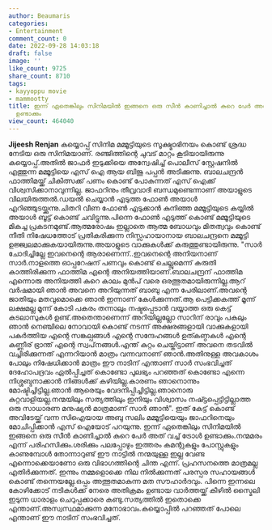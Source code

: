 ```yaml
---
author: Beaumaris
categories:
- Entertainment
comment_count: 0
date: 2022-09-28 14:03:18
draft: false
image: ''
like_count: 9725
share_count: 8710
tags:
- kayyoppu movie
- mammootty
title: ഇന്ന് ഏതെങ്കിലും സിനിമയിൽ ഇങ്ങനെ ഒരു സീൻ കാണിച്ചാൽ കുറെ പേർ അത് വച്ച് ട്രോൾ
  ഉണ്ടാക്കും
view_count: 464040
---
```


**Jijeesh Renjan** കയ്യൊപ്പ് സിനിമ മമ്മൂട്ടിയുടെ സൂക്ഷ്മാഭിനയം കൊണ്ട് ശ്രദ്ധ നേടിയ ഒരു സിനിമയാണ്. രഞ്ജിത്തിന്റെ ചുവട് മാറ്റം കൂടിയായിരുന്നു കയ്യൊപ്പ്.അതിൽ ജാഫർ ഇടുക്കിയെ അന്വേഷിച്ച് പൊലീസ് സ്റ്റേഷനിൽ എത്തുന്ന മമ്മൂട്ടിയെ എസ് ഐ ആയ ബിജു പപ്പൻ അടിക്കുന്നു. ബാലചന്ദ്രൻ ഫാത്തിമയ്ക്ക് ചികിത്സക്ക് പണം കൊണ്ട് പോകുന്നത് എസ് ഐക്ക് വിശ്വസിക്കാനാവുന്നില്ല. ജാഫറിനും തീവ്രവാദി ബന്ധമുണ്ടെന്നാണ് അയാളുടെ വിലയിരുത്തൽ.ഡയൽ ചെയ്യാൻ എടുത്ത ഫോൺ അയാൾ എറിഞ്ഞുടയ്ക്കുന്നു.ചിതറി വീണ ഫോൺ എടുക്കാൻ കുനിഞ്ഞ മമ്മൂട്ടിയുടെ കയ്യിൽ അയാൾ ബൂട്ട് കൊണ്ട് ചവിട്ടുന്നു.പിന്നെ ഫോൺ എടുത്ത് കൊണ്ട് മമ്മൂട്ടിയുടെ മികച്ച പ്രകടനമുണ്ട്.ആത്മരോഷം ഇല്ലാതെ ആത്മ ബോധവും മിതത്വവും കൊണ്ട് നീതി നിഷേധത്തോട് പ്രതികരിക്കുന്ന നിസ്സഹായാനായ ബാലചന്ദ്രനെ മമ്മൂട്ടി ഉജ്ജ്വലമാക്കുകയായിരുന്നു.അയാളുടെ വാക്കുകൾക്ക് കരുത്തുണ്ടായിരുന്നു. "സാർ ചോദിച്ചില്ലേ ഇവനെന്റെ ആരാണെന്ന്..ഇവനെന്റെ അനിയനാണ് സാർ.നാളത്തെ ഓപ്പറേഷന് പണവും കൊണ്ട് ചെല്ലുമെന്ന് കരുതി കാത്തിരിക്കുന്ന ഫാത്തിമ എന്റെ അനിയത്തിയാണ്.ബാലചന്ദ്രന് ഫാത്തിമ എന്നൊരു അനിയത്തി കുറെ കാലം മുൻപ് വരെ ഒരത്ഭുതമായിരുന്നില്ല.ആറ് വർഷമായി ഞാൻ അവനെ അറിയുന്നത് ബാബു എന്ന പേരിലാണ്.അവന്റെ ജാതിയും മതവുമൊക്കെ ഞാൻ ഇന്നാണ് കേൾക്കുന്നത്.ആ പെട്ടിക്കകത്ത് മൂന്ന് ലക്ഷമല്ല മൂന്ന് കോടി പകരം തന്നാലും നഷ്ടപ്പെടാൻ വയ്യാത്ത ഒരു കെട്ട് കടലാസുകൾ ഉണ്ട്.അതെന്താണെന്ന് അറിയില്ലല്ലോ സാറിന് രാവും പകലും ഞാൻ നെഞ്ചിലെ നോവായി കൊണ്ട് നടന്ന് അക്ഷരങ്ങളായി വാക്കുകളായി പകർത്തിയ എന്റെ സങ്കല്പങ്ങൾ എന്റെ സന്ദേഹങ്ങൾ ഉത്കണ്ഠകൾ എന്റെ കണ്ണീര് ഭ്രാന്ത് എന്റെ സ്വപ്‌നങ്ങൾ.എന്ത് കുറ്റം ചെയ്തിട്ടാണ് അവനെ തടവിൽ വച്ചിരിക്കുന്നത് എന്നറിയാൻ മാത്രം വന്നവനാണ് ഞാൻ.അതിനുള്ള അവകാശം പോലും നിഷേധിക്കാൻ മാത്രം ഈ നാടിന് എന്താണ് സാർ സംഭവിച്ചത് ദേഹോപദ്രവം ഏൽപ്പിച്ചത് കൊണ്ടോ പുലഭ്യം പറഞ്ഞത് കൊണ്ടോ എന്നെ നിശ്ശബ്ദനാക്കാൻ നിങ്ങൾക്ക് കഴിയില്ല.കാരണം ഞാനൊന്നും മോഷ്ടിച്ചിട്ടില്ല.ഞാൻ ആരെയും വേദനിപ്പിച്ചിട്ടില്ല.ഞാനൊരു കുറ്റവാളിയല്ല.നന്മയിലും സത്യത്തിലും ഇനിയും വിശ്വാസം നഷ്ട്ടപ്പെട്ടിട്ടില്ലാത്ത ഒരു സാധാരണ മനുഷ്യൻ മാത്രമാണ് സാർ ഞാൻ". ഇത് കേട്ട് കൊണ്ട് അവിടേയ്ക്ക് വന്ന സിഐയായ അബു സലിം മമ്മൂട്ടിയെയും ജാഫറിനെയും മോചിപ്പിക്കാൻ എസ് ഐയോട് പറയുന്നു. ഇന്ന് ഏതെങ്കിലും സിനിമയിൽ ഇങ്ങനെ ഒരു സീൻ കാണിച്ചാൽ കുറെ പേർ അത് വച്ച് ട്രോൾ ഉണ്ടാക്കും.നന്മമരം എന്ന് പരിഹസിക്കും.ശരിക്കും പലപ്പോഴും ഇത്തരം കമന്റുകളും പോസ്റ്റുകളും കാണുമ്പോൾ തോന്നാറുണ്ട് ഈ നാട്ടിൽ നന്മയുള്ള ഇല്ല വേണ്ട എന്നൊക്കെയാണോ ഒരു വിഭാഗത്തിന്റെ ചിന്ത എന്ന്. പ്രഹസനത്തെ മാത്രമല്ല എതിർക്കുന്നത്. ഇന്നും നമ്മളൊക്കെ നില നിൽക്കുന്നത് പരസ്പര സഹായങ്ങൾ കൊണ്ട് തന്നെയല്ലേ.ഒപ്പം അത്ഭുതമാകുന്ന മത സൗഹാർദവും. പിന്നെ ഇന്നലെ കോഴിക്കോട് നടികൾക്ക് നേരെ അതിക്രമം ഉണ്ടായ വാർത്തയ്ക്ക് കീഴിൽ സ്മൈലി ഇടുന്ന ധാരാളം ചെറുപ്പക്കാരെ കണ്ടു.സത്യത്തിൽ ഇതൊക്കെ എന്താണ്.അസ്വസ്ഥമാക്കുന്ന മനോഭാവം.കയ്യൊപ്പിൽ പറഞ്ഞത് പോലെ എന്താണ് ഈ നാടിന് സംഭവിച്ചത്.